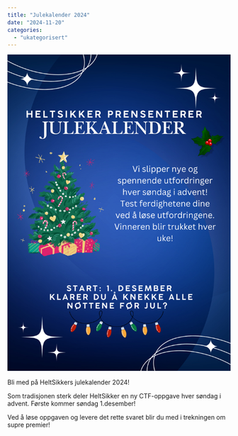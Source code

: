 ```yaml
---
title: "Julekalender 2024"
date: "2024-11-20"
categories: 
  - "ukategorisert"
---
```


![Viderkommen_CTF](/public/julekalender2024.png)

Bli med på HeltSikkers julekalender 2024! <br />

Som tradisjonen sterk deler HeltSikker en ny CTF-oppgave hver søndag i advent. Første kommer søndag 1.desember! <br />

Ved å løse oppgaven og levere det rette svaret blir du med i trekningen om supre premier! <br />
